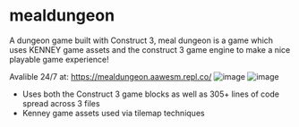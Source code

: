# mealdungeon
A dungeon game built with Construct 3, meal dungeon is a game which uses KENNEY game assets and the construct 3 game engine to make a nice playable game experience!

Avalible 24/7 at: https://mealdungeon.aawesm.repl.co/
![image](https://user-images.githubusercontent.com/67384356/228084969-f2c92426-b07c-4bdc-b35d-3a9531cbad0e.png)
![image](https://user-images.githubusercontent.com/67384356/228085026-438256e5-9058-41e7-b33f-1287308e1c85.png)

- Uses both the Construct 3 game blocks as well as 305+ lines of code spread across 3 files
- Kenney game assets used via tilemap techniques
